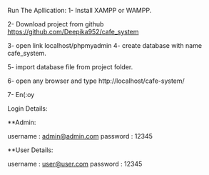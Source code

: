 
Run The Apllication:
1- Install XAMPP or WAMPP.

2- Download project from github https://github.com/Deepika952/cafe_system

3- open link localhost/phpmyadmin 
4- create database with name cafe_system. 

5- import database file from project folder.

6- open any browser and type  http://localhost/cafe-system/ 

7- En(:oy 

Login Details:

**Admin:

username : admin@admin.com password : 12345

**User Details:

username : user@user.com password : 12345
